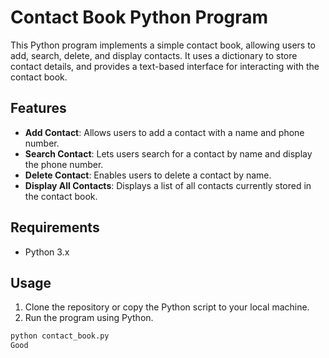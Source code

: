 # Contact Book Python Program

This Python program implements a simple contact book, allowing users to add, search, delete, and display contacts. It uses a dictionary to store contact details, and provides a text-based interface for interacting with the contact book.

## Features

- **Add Contact**: Allows users to add a contact with a name and phone number.
- **Search Contact**: Lets users search for a contact by name and display the phone number.
- **Delete Contact**: Enables users to delete a contact by name.
- **Display All Contacts**: Displays a list of all contacts currently stored in the contact book.

## Requirements

- Python 3.x

## Usage

1. Clone the repository or copy the Python script to your local machine.
2. Run the program using Python.

```bash
python contact_book.py
Good
